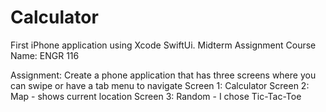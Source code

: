 # Calculator
First iPhone application using Xcode SwiftUi. Midterm Assignment
Course Name: ENGR 116

Assignment: Create a phone application that has three screens where you can swipe or have a tab menu to navigate
Screen 1: Calculator
Screen 2: Map - shows current location 
Screen 3: Random - I chose Tic-Tac-Toe
